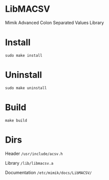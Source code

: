 # LibMACSV

Mimik Advanced Colon Separated Values Library


# Install

`sudo make install`


# Uninstall

`sudo make uninstall`


# Build

`make build`


# Dirs

Header `/usr/include/acsv.h`

Library `/lib/libmacsv.a`

Documentation `/etc/mimik/docs/LibMACSV/`
